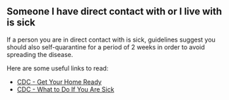 ## Someone I have direct contact with or I live with is sick

If a person you are in direct contact with is sick, guidelines suggest you should also self-quarantine for a period of 2 weeks in order to avoid spreading the disease.

Here are some useful links to read:

- [CDC - Get Your Home Ready](https://www.cdc.gov/coronavirus/2019-ncov/prepare/get-your-household-ready-for-COVID-19.html)
- [CDC - What to Do If You Are Sick](https://www.cdc.gov/coronavirus/2019-ncov/if-you-are-sick/steps-when-sick.html?CDC_AA_refVal=https%3A%2F%2Fwww.cdc.gov%2Fcoronavirus%2F2019-ncov%2Fabout%2Fsteps-when-sick.html)
